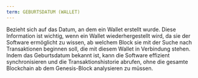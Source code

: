 ```yaml
---
term: GEBURTSDATUM (WALLET)
---
```


Bezieht sich auf das Datum, an dem ein Wallet erstellt wurde. Diese Information ist wichtig, wenn ein Wallet wiederhergestellt wird, da sie der Software ermöglicht zu wissen, ab welchem Block sie mit der Suche nach Transaktionen beginnen soll, die mit diesem Wallet in Verbindung stehen. Indem das Geburtsdatum bekannt ist, kann die Software effizient synchronisieren und die Transaktionshistorie abrufen, ohne die gesamte Blockchain ab dem Genesis-Block analysieren zu müssen.